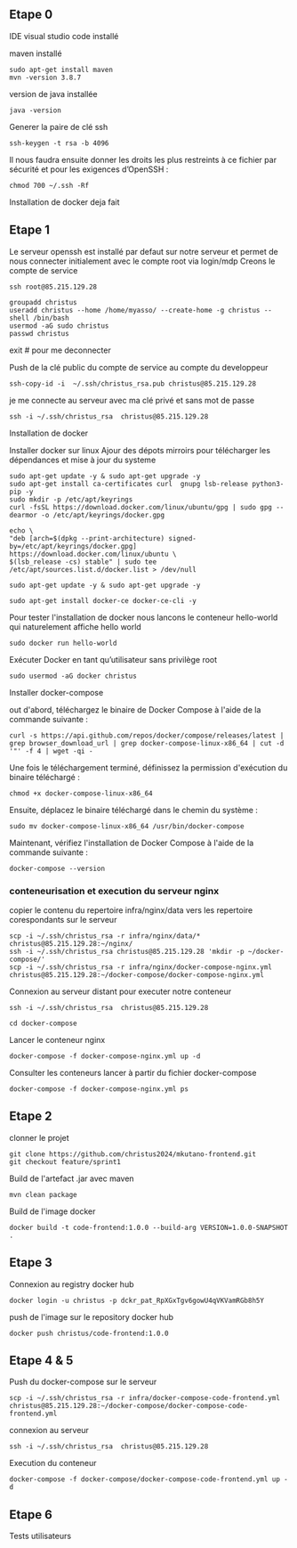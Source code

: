 
## Etape 0

IDE visual studio code installé

maven installé
    
    sudo apt-get install maven
    mvn -version 3.8.7

version de java installée
    
    java -version

Generer la paire de clé ssh

    ssh-keygen -t rsa -b 4096

Il nous faudra ensuite donner les droits les plus restreints à ce fichier par sécurité et pour les exigences d’OpenSSH :

    chmod 700 ~/.ssh -Rf

Installation de docker deja fait 



## Etape 1

Le serveur openssh est installé par defaut sur notre serveur et permet de nous connecter initialement avec le compte root via login/mdp
Creons le compte de service

    ssh root@85.215.129.28

    groupadd christus
    useradd christus --home /home/myasso/ --create-home -g christus --shell /bin/bash
    usermod -aG sudo christus
    passwd christus

exit  # pour me deconnecter

Push de la clé public du compte de service au compte du developpeur

    ssh-copy-id -i  ~/.ssh/christus_rsa.pub christus@85.215.129.28

je me connecte au serveur avec ma clé privé et sans mot de passe

    ssh -i ~/.ssh/christus_rsa  christus@85.215.129.28

Installation de docker

Installer docker sur linux
Ajour des dépots mirroirs pour télécharger les dépendances et mise à jour du systeme

    sudo apt-get update -y & sudo apt-get upgrade -y
    sudo apt-get install ca-certificates curl  gnupg lsb-release python3-pip -y
    sudo mkdir -p /etc/apt/keyrings
    curl -fsSL https://download.docker.com/linux/ubuntu/gpg | sudo gpg --dearmor -o /etc/apt/keyrings/docker.gpg

    echo \
    "deb [arch=$(dpkg --print-architecture) signed-by=/etc/apt/keyrings/docker.gpg] https://download.docker.com/linux/ubuntu \
    $(lsb_release -cs) stable" | sudo tee /etc/apt/sources.list.d/docker.list > /dev/null

    sudo apt-get update -y & sudo apt-get upgrade -y

    sudo apt-get install docker-ce docker-ce-cli -y

Pour tester l'installation de docker nous lancons le conteneur hello-world qui naturelement affiche hello world

    sudo docker run hello-world

Exécuter Docker en tant qu’utilisateur sans privilège root

    sudo usermod -aG docker christus


Installer docker-compose
    
out d'abord, téléchargez le binaire de Docker Compose à l'aide de la commande suivante :

    curl -s https://api.github.com/repos/docker/compose/releases/latest | grep browser_download_url | grep docker-compose-linux-x86_64 | cut -d '"' -f 4 | wget -qi -
Une fois le téléchargement terminé, définissez la permission d'exécution du binaire téléchargé :

    chmod +x docker-compose-linux-x86_64
Ensuite, déplacez le binaire téléchargé dans le chemin du système :

    sudo mv docker-compose-linux-x86_64 /usr/bin/docker-compose

Maintenant, vérifiez l'installation de Docker Compose à l'aide de la commande suivante :

    docker-compose --version


### conteneurisation et execution du serveur nginx

copier le contenu du repertoire infra/nginx/data vers les repertoire corespondants sur le serveur

    scp -i ~/.ssh/christus_rsa -r infra/nginx/data/* christus@85.215.129.28:~/nginx/
    ssh -i ~/.ssh/christus_rsa christus@85.215.129.28 'mkdir -p ~/docker-compose/'
    scp -i ~/.ssh/christus_rsa -r infra/nginx/docker-compose-nginx.yml christus@85.215.129.28:~/docker-compose/docker-compose-nginx.yml

Connexion au serveur distant pour executer notre conteneur

    ssh -i ~/.ssh/christus_rsa  christus@85.215.129.28

    cd docker-compose

Lancer le conteneur nginx

    docker-compose -f docker-compose-nginx.yml up -d

Consulter les conteneurs lancer à partir du fichier docker-compose
   
    docker-compose -f docker-compose-nginx.yml ps


## Etape 2

clonner le projet

    git clone https://github.com/christus2024/mkutano-frontend.git
    git checkout feature/sprint1

Build de l'artefact .jar avec maven

    mvn clean package

Build de l'image docker
    
    docker build -t code-frontend:1.0.0 --build-arg VERSION=1.0.0-SNAPSHOT .


## Etape 3

Connexion au registry docker hub
 
    docker login -u christus -p dckr_pat_RpXGxTgv6gowU4qVKVamRGb8h5Y

push de l'image sur le repository docker hub

    docker push christus/code-frontend:1.0.0


## Etape 4 & 5

Push du docker-compose sur le serveur

    scp -i ~/.ssh/christus_rsa -r infra/docker-compose-code-frontend.yml christus@85.215.129.28:~/docker-compose/docker-compose-code-frontend.yml

connexion au serveur

    ssh -i ~/.ssh/christus_rsa  christus@85.215.129.28
    
Execution du conteneur
    
    docker-compose -f docker-compose/docker-compose-code-frontend.yml up -d

## Etape 6

Tests utilisateurs